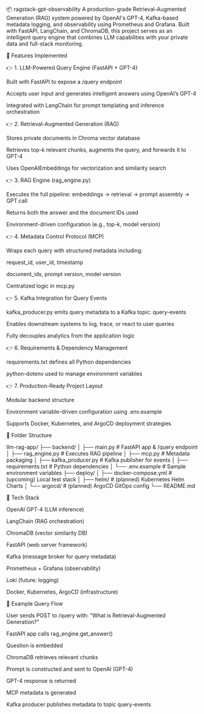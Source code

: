 📦 ragstack-gpt-observability
A production-grade Retrieval-Augmented Generation (RAG) system powered by OpenAI's GPT-4, Kafka-based metadata logging, and observability using Prometheus and Grafana. Built with FastAPI, LangChain, and ChromaDB, this project serves as an intelligent query engine that combines LLM capabilities with your private data and full-stack monitoring.

🚀 Features Implemented

👉 1. LLM-Powered Query Engine (FastAPI + GPT-4)

Built with FastAPI to expose a /query endpoint

Accepts user input and generates intelligent answers using OpenAI’s GPT-4

Integrated with LangChain for prompt templating and inference orchestration

👉 2. Retrieval-Augmented Generation (RAG)

Stores private documents in Chroma vector database

Retrieves top-k relevant chunks, augments the query, and forwards it to GPT-4

Uses OpenAIEmbeddings for vectorization and similarity search

👉 3. RAG Engine (rag_engine.py)

Executes the full pipeline: embeddings → retrieval → prompt assembly → GPT call

Returns both the answer and the document IDs used

Environment-driven configuration (e.g., top-k, model version)

👉 4. Metadata Control Protocol (MCP)

Wraps each query with structured metadata including:

request_id, user_id, timestamp

document_ids, prompt version, model version

Centralized logic in mcp.py

👉 5. Kafka Integration for Query Events

kafka_producer.py emits query metadata to a Kafka topic: query-events

Enables downstream systems to log, trace, or react to user queries

Fully decouples analytics from the application logic

👉 6. Requirements & Dependency Management

requirements.txt defines all Python dependencies

python-dotenv used to manage environment variables

👉 7. Production-Ready Project Layout

Modular backend structure

Environment variable-driven configuration using .env.example

Supports Docker, Kubernetes, and ArgoCD deployment strategies

📁 Folder Structure

llm-rag-app/
├── backend/
│   ├── main.py              # FastAPI app & /query endpoint
│   ├── rag_engine.py        # Executes RAG pipeline
│   ├── mcp.py               # Metadata packaging
│   ├── kafka_producer.py    # Kafka publisher for events
│   ├── requirements.txt     # Python dependencies
│   └── .env.example         # Sample environment variables
├── deploy/
│   ├── docker-compose.yml   # (upcoming) Local test stack
│   ├── helm/                # (planned) Kubernetes Helm Charts
│   └── argocd/              # (planned) ArgoCD GitOps config
└── README.md

🧠 Tech Stack

OpenAI GPT-4 (LLM inference)

LangChain (RAG orchestration)

ChromaDB (vector similarity DB)

FastAPI (web server framework)

Kafka (message broker for query metadata)

Prometheus + Grafana (observability)

Loki (future: logging)

Docker, Kubernetes, ArgoCD (infrastructure)

🔬 Example Query Flow

User sends POST to /query with: “What is Retrieval-Augmented Generation?”

FastAPI app calls rag_engine.get_answer()

Question is embedded

ChromaDB retrieves relevant chunks

Prompt is constructed and sent to OpenAI (GPT-4)

GPT-4 response is returned

MCP metadata is generated

Kafka producer publishes metadata to topic query-events